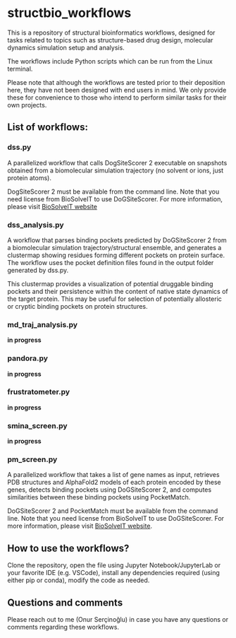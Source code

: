 # structbio_workflows

This is a repository of structural bioinformatics workflows, designed for tasks related to topics such as structure-based drug design, molecular dynamics simulation setup and analysis.

The workflows include Python scripts which can be run from the Linux terminal. 

Please note that although the workflows are tested prior to their deposition here, they have not been designed with end users in mind. We only provide these for convenience to those who intend to perform similar tasks for their own projects. 

## List of workflows:

### dss.py
A parallelized workflow that calls DogSiteScorer 2 executable on snapshots obtained from a biomolecular simulation trajectory (no solvent or ions, just protein atoms).

DogSiteScorer 2 must be available from the command line. Note that you need license from BioSolveIT to use DoGSiteScorer. For more information, please visit <a href="https://www.biosolveit.de">BioSolveIT website</a>

### dss_analysis.py
A workflow that parses binding pockets predicted by DoGSiteScorer 2 from a biomolecular simulation trajectory/structural ensemble, and generates a clustermap showing residues forming different pockets on protein surface. The workflow uses the pocket definition files found in the output folder generated by dss.py.

This clustermap provides a visualization of potential druggable binding pockets and their persistence within the content of native state dynamics of the target protein. This may be useful for selection of potentially allosteric or cryptic binding pockets on protein structures.

### md_traj_analysis.py
**in progress**

### pandora.py
**in progress**

### frustratometer.py
**in progress**

### smina_screen.py
**in progress**

### pm_screen.py
A parallelized workflow that takes a list of gene names as input, retrieves PDB structures and AlphaFold2 models of each protein encoded by these genes, detects binding pockets using DoGSiteScorer 2, and computes similarities between these binding pockets using PocketMatch. 

DoGSiteScorer 2 and PocketMatch must be available from the command line. Note that you need license from BioSolveIT to use DoGSiteScorer. For more information, please visit <a href="https://www.biosolveit.de">BioSolveIT website</a>.

## How to use the workflows?

Clone the repository, open the file using Jupyter Notebook/JupyterLab or your favorite IDE (e.g. VSCode), install any dependencies required (using either pip or conda), modify the code as needed.

## Questions and comments

Please reach out to me (Onur Serçinoğlu) in case you have any questions or comments regarding these workflows. 
